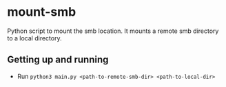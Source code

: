 # mount-smb
Python script to mount the smb location. It mounts a remote smb directory to a local directory.

## Getting up and running
 - Run `python3 main.py <path-to-remote-smb-dir> <path-to-local-dir>`

